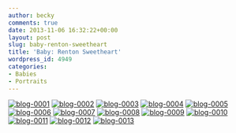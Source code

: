 ```yaml
---
author: becky
comments: true
date: 2013-11-06 16:32:22+00:00
layout: post
slug: baby-renton-sweetheart
title: 'Baby: Renton Sweetheart'
wordpress_id: 4949
categories:
- Babies
- Portraits
---
```


[![blog-0001](http://www.beckyjenson.com/wp-content/uploads/2013/11/blog-0001.jpg)](http://www.beckyjenson.com/wp-content/uploads/2013/11/blog-0001.jpg) [![blog-0002](http://www.beckyjenson.com/wp-content/uploads/2013/11/blog-0002.jpg)](http://www.beckyjenson.com/wp-content/uploads/2013/11/blog-0002.jpg) [![blog-0003](http://www.beckyjenson.com/wp-content/uploads/2013/11/blog-0003.jpg)](http://www.beckyjenson.com/wp-content/uploads/2013/11/blog-0003.jpg) [![blog-0004](http://www.beckyjenson.com/wp-content/uploads/2013/11/blog-0004.jpg)](http://www.beckyjenson.com/wp-content/uploads/2013/11/blog-0004.jpg) [![blog-0005](http://www.beckyjenson.com/wp-content/uploads/2013/11/blog-0005.jpg)](http://www.beckyjenson.com/wp-content/uploads/2013/11/blog-0005.jpg) [![blog-0006](http://www.beckyjenson.com/wp-content/uploads/2013/11/blog-0006.jpg)](http://www.beckyjenson.com/wp-content/uploads/2013/11/blog-0006.jpg) [![blog-0007](http://www.beckyjenson.com/wp-content/uploads/2013/11/blog-0007.jpg)](http://www.beckyjenson.com/wp-content/uploads/2013/11/blog-0007.jpg) [![blog-0008](http://www.beckyjenson.com/wp-content/uploads/2013/11/blog-0008.jpg)](http://www.beckyjenson.com/wp-content/uploads/2013/11/blog-0008.jpg) [![blog-0009](http://www.beckyjenson.com/wp-content/uploads/2013/11/blog-0009.jpg)](http://www.beckyjenson.com/wp-content/uploads/2013/11/blog-0009.jpg) [![blog-0010](http://www.beckyjenson.com/wp-content/uploads/2013/11/blog-0010.jpg)](http://www.beckyjenson.com/wp-content/uploads/2013/11/blog-0010.jpg) [![blog-0011](http://www.beckyjenson.com/wp-content/uploads/2013/11/blog-0011.jpg)](http://www.beckyjenson.com/wp-content/uploads/2013/11/blog-0011.jpg) [![blog-0012](http://www.beckyjenson.com/wp-content/uploads/2013/11/blog-0012.jpg)](http://www.beckyjenson.com/wp-content/uploads/2013/11/blog-0012.jpg) [![blog-0013](http://www.beckyjenson.com/wp-content/uploads/2013/11/blog-0013.jpg)](http://www.beckyjenson.com/wp-content/uploads/2013/11/blog-0013.jpg)

